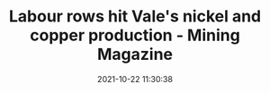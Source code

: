 ---
"title": "Labour rows hit Vale's nickel and copper production - Mining Magazine"
"date": "2021-10-22 11:30:38"
"feed_name": "GOOGLENEWSMINING"
"feed_website": "https://news.google.com/search?q=mining%2Bincident&hl=en-US&gl=US&ceid=US:en"
"feed_rss": "https://news.google.com/rss/search?q=mining%2Bincident&hl=en-US&gl=US&ceid=US:en"
"link": "https://www.miningmagazine.com/operational-excellence/news/1420095/labour-rows-hit-vale%E2%80%99s-nickel-and-copper-production"
"source": "{'href': 'https://www.miningmagazine.com', 'title': 'Mining Magazine'}"
"file": "_posts/2021-1-1-a3b97a3a17047f0fdc052b5c2f5a86601a274aaa.md"
"accident": "0"
"drilling": "0"
"represented_by": "0"
"dead": "0"
"injured": "0"
"arrested": "0"
"place": "unknown place"
"where": "unknown site"
"causes": "unknown"
"place_uri": "unknown place"
---